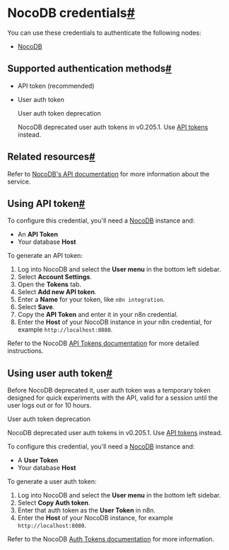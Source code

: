 [](https://github.com/n8n-io/n8n-docs/edit/main/docs/integrations/builtin/credentials/nocodb.md "Edit this page")

# NocoDB credentials[#](#nocodb-credentials "Permanent link")

You can use these credentials to authenticate the following nodes:

*   [NocoDB](../../app-nodes/n8n-nodes-base.nocodb/)

## Supported authentication methods[#](#supported-authentication-methods "Permanent link")

*   API token (recommended)
*   User auth token
    
    User auth token deprecation
    
    NocoDB deprecated user auth tokens in v0.205.1. Use [API tokens](#using-api-token) instead.
    

## Related resources[#](#related-resources "Permanent link")

Refer to [NocoDB's API documentation](https://data-apis-v2.nocodb.com/) for more information about the service.

## Using API token[#](#using-api-token "Permanent link")

To configure this credential, you'll need a [NocoDB](https://www.nocodb.com/) instance and:

*   An **API Token**
*   Your database **Host**

To generate an API token:

1.  Log into NocoDB and select the **User menu** in the bottom left sidebar.
2.  Select **Account Settings**.
3.  Open the **Tokens** tab.
4.  Select **Add new API token**.
5.  Enter a **Name** for your token, like `n8n integration`.
6.  Select **Save**.
7.  Copy the **API Token** and enter it in your n8n credential.
8.  Enter the **Host** of your NocoDB instance in your n8n credential, for example `http://localhost:8080`.

Refer to the NocoDB [API Tokens documentation](https://docs.nocodb.com/account-settings/api-tokens/) for more detailed instructions.

## Using user auth token[#](#using-user-auth-token "Permanent link")

Before NocoDB deprecated it, user auth token was a temporary token designed for quick experiments with the API, valid for a session until the user logs out or for 10 hours.

User auth token deprecation

NocoDB deprecated user auth tokens in v0.205.1. Use [API tokens](#using-api-token) instead.

To configure this credential, you'll need a [NocoDB](https://www.nocodb.com/) instance and:

*   A **User Token**
*   Your database **Host**

To generate a user auth token:

1.  Log into NocoDB and select the **User menu** in the bottom left sidebar.
2.  Select **Copy Auth token**.
3.  Enter that auth token as the **User Token** in n8n.
4.  Enter the **Host** of your NocoDB instance, for example `http://localhost:8080`.

Refer to the NocoDB [Auth Tokens documentation](https://docs.nocodb.com/account-settings/api-tokens/#auth-tokens) for more information.